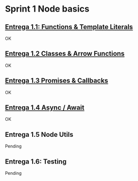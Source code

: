 # Sprint 1 Node basics

## [Entrega 1.1: Functions & Template Literals](https://github.com/danimorera/Sprint1/blob/main/Entrega1.js)
OK
## [Entrega 1.2 Classes & Arrow Functions](https://github.com/danimorera/Sprint1/blob/main/Entrega2.js)
OK
## [Entrega 1.3 Promises & Callbacks](https://github.com/danimorera/Sprint1/blob/main/Entrega3.js)
OK
## [Entrega 1.4 Async / Await](https://github.com/danimorera/Sprint1/blob/main/Entrega4.js)
OK
## Entrega 1.5 Node Utils
Pending
## Entrega 1.6: Testing
Pending